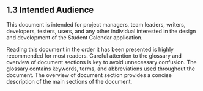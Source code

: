 ## 1.3 Intended Audience

This document is intended for project managers, team leaders, writers, developers, 
testers, users, and any other individual interested in the design and development of 
the Student Calendar application.

Reading this document in the order it has been presented is highly recommended for most 
readers. Careful attention to the glossary and overview of document sections is key to avoid 
unnecessary confusion. The glossary contains keywords, terms, and abbreviations used 
throughout the document. The overview of document section provides a concise description of 
the main sections of the document.
